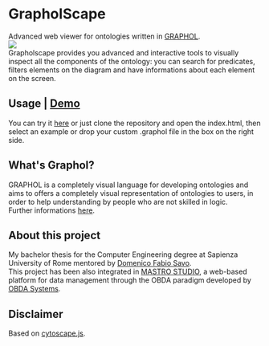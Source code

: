 # GrapholScape

Advanced web viewer for ontologies written in [GRAPHOL](http://www.dis.uniroma1.it/~graphol/).\
<img style="align:center" src="https://gianluca-pepe.github.io/GrapholScape/res/gif.gif" />\
Grapholscape provides you advanced and interactive tools to visually inspect all the components of the ontology: you can search for predicates, filters elements on the diagram and have informations about each element on the screen.

## Usage | [Demo](https://gianluca-pepe.github.io/GrapholScape/)
You can try it [here](https://gianluca-pepe.github.io/GrapholScape/) or just clone the repository and open the index.html, then select an example or drop your custom .graphol file in the box on the right side.

## What's Graphol?
GRAPHOL is a completely visual language for developing ontologies and aims to offers a completely visual representation of ontologies to users, in order to help understanding by people who are not skilled in logic.\
Further informations [here](http://www.dis.uniroma1.it/~graphol/).

## About this project
My bachelor thesis for the Computer Engineering degree at Sapienza University of Rome mentored by [Domenico Fabio Savo](https://github.com/savo-fabio).\
This project has been also integrated in [MASTRO STUDIO](http://www.obdasystems.com/mastrostudio), a web-based platform for data management through the OBDA paradigm developed by [OBDA Systems](http://www.obdasystems.com).

## Disclaimer
Based on [cytoscape.js](http://js.cytoscape.org).
